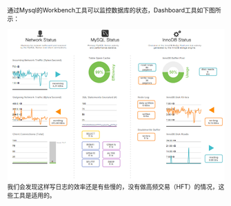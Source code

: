 

通过Mysql的Workbench工具可以监控数据库的状态，Dashboard工具如下图所示：

![](/assets/MysqlDashboard01.png)我们会发现这样写日志的效率还是有些慢的，没有做高频交易（HFT）的情况，这些工具是适用的。

